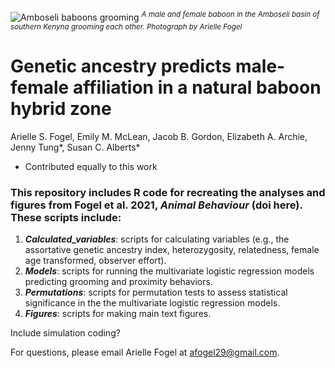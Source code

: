 ![Amboseli baboons grooming](https://user-images.githubusercontent.com/21341857/119188325-81060880-ba48-11eb-8edf-10ea915326a0.JPG)
<sup>*A male and female baboon in the Amboseli basin of southern Kenyna grooming each other. Photograph by Arielle Fogel*</sup>

# Genetic ancestry predicts male-female affiliation in a natural baboon hybrid zone
Arielle S. Fogel, Emily M. McLean, Jacob B. Gordon, Elizabeth A. Archie, Jenny Tung*, Susan C. Alberts*
* Contributed equally to this work

### This repository includes R code for recreating the analyses and figures from Fogel et al. 2021, *Animal Behaviour* (doi here). These scripts include:
1. ***Calculated_variables***: scripts for calculating variables (e.g., the assortative genetic ancestry index, heterozygosity, relatedness, female age transformed, observer effort).
2. ***Models***: scripts for running the multivariate logistic regression models predicting grooming and proximity behaviors.
3. ***Permutations***: scripts for permutation tests to assess statistical significance in the the multivariate logistic regression models.
4. ***Figures***: scripts for making main text figures.

Include simulation coding?

For questions, please email Arielle Fogel at <afogel29@gmail.com>.
